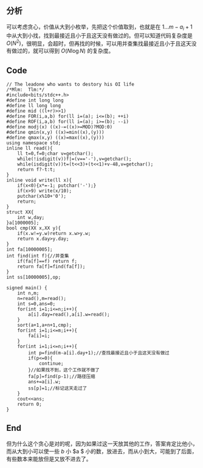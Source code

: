 ## 分析
可以考虑贪心，价值从大到小枚举，先把这个价值取到，也就是在 $1\ldots m-a_i+1$ 中从大到小找，找到最接近且小于且这天没有做过的。但可以知道代码复杂度是 $O(N^2)$，很明显，会超时，但再找的时候，可以用并查集找最接近且小于且这天没有做过的，就可以得到 $O(N \log N)$ 的复杂度。
## Code
```
// The leadone who wants to destory his OI life
/*Mlm:  Tlm:*/
#include<bits/stdc++.h>
#define int long long
#define ll long long
#define mid ((l+r)>>1)
#define FOR(i,a,b) for(ll i=(a); i<=(b); ++i)
#define ROF(i,a,b) for(ll i=(a); i>=(b); --i)
#define modj(x) ((x)-=((x)>=MOD)?MOD:0)
#define qmin(x,y) ((x)=min((x),(y)))
#define qmax(x,y) ((x)=max((x),(y)))
using namespace std;
inline ll read(){
	ll t=0,f=0;char v=getchar();
	while(!isdigit(v))f|=(v=='-'),v=getchar();
	while(isdigit(v))t=(t<<3)+(t<<1)+v-48,v=getchar();
	return f?-t:t;
}
inline void write(ll x){
	if(x<0){x*=-1; putchar('-');}
	if(x>9) write(x/10);
	putchar(x%10+'0');
	return;
}
struct XX{
	int w,day;
}a[1000005];
bool cmp(XX x,XX y){
	if(x.w!=y.w)return x.w>y.w;
	return x.day>y.day;
}
int fa[10000005];
int find(int f){//并查集
	if(fa[f]==f) return f;
	return fa[f]=find(fa[f]);
}
int ss[10000005],op;

signed main() {
	int n,m;
	n=read(),m=read();
	int s=0,ans=0;
	for(int i=1;i<=n;i++){
		a[i].day=read(),a[i].w=read();
	}
	sort(a+1,a+n+1,cmp);
	for(int i=1;i<=m;i++){
		fa[i]=i;
	}
	for(int i=1;i<=n;i++){
		int p=find(m-a[i].day+1);//查找最接近且小于且这天没有做过
		if(p<=0){
			continue;
		}//如果找不到，这个工作就不做了
		fa[p]=find(p-1);//路径压缩
		ans+=a[i].w;
		ss[p]=1;//标记这天走过了
	}
	cout<<ans;
    return 0;
}
```

## End
但为什么这个贪心是对的呢，因为如果过这一天放其他的工作，答案肯定比他小，而从大到小可以使一些 $b$ 小 $a $ 小的数，放进去，而从小到大，可能到了后面，有些数本来能放但是又放不进去了。